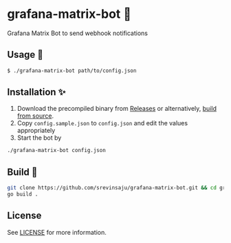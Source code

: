# grafana-matrix-bot 🤖
Grafana Matrix Bot to send webhook notifications


## Usage 🤔

```bash
$ ./grafana-matrix-bot path/to/config.json
```

## Installation ✨

1. Download the precompiled binary from [Releases](https://github.com/srevinsaju/grafana-matrix-bot/releases) or
   alternatively, [build from source](#build).
2. Copy `config.sample.json` to `config.json` and edit the values appropriately
3. Start the bot by
```bash
./grafana-matrix-bot config.json
```


## Build 🔧

```bash
git clone https://github.com/srevinsaju/grafana-matrix-bot.git && cd grafana-matrix-bot
go build .
```


## License

See [LICENSE](./LICENSE) for more information.
